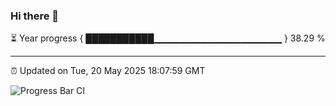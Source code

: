 ### Hi there 👋

⏳ Year progress { ███████████▁▁▁▁▁▁▁▁▁▁▁▁▁▁▁▁▁▁▁ } 38.29 %

---

⏰ Updated on Tue, 20 May 2025 18:07:59 GMT

![Progress Bar CI](https://github.com/liununu/liununu/workflows/Progress%20Bar%20CI/badge.svg)
